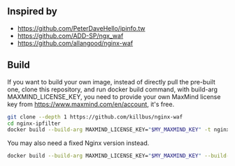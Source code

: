 ## Inspired by
 * https://github.com/PeterDaveHello/ipinfo.tw
 * https://github.com/ADD-SP/ngx_waf
 * https://github.com/allangood/nginx-waf

## Build

If you want to build your own image, instead of directly pull the pre-built one, clone this repository, and run docker build command, with build-arg MAXMIND_LICENSE_KEY, you need to provide your own MaxMind license key from https://www.maxmind.com/en/account, it's free.

```bash
git clone --depth 1 https://github.com/killbus/nginx-waf
cd nginx-ipfilter
docker build --build-arg MAXMIND_LICENSE_KEY="$MY_MAXMIND_KEY" -t nginx-waf:custom-build .
```

You may also need a fixed Nginx version instead.

```bash
docker build --build-arg MAXMIND_LICENSE_KEY="$MY_MAXMIND_KEY" --build-arg NGX_VER="1.21.6" -t nginx-waf:custom-build .
```
